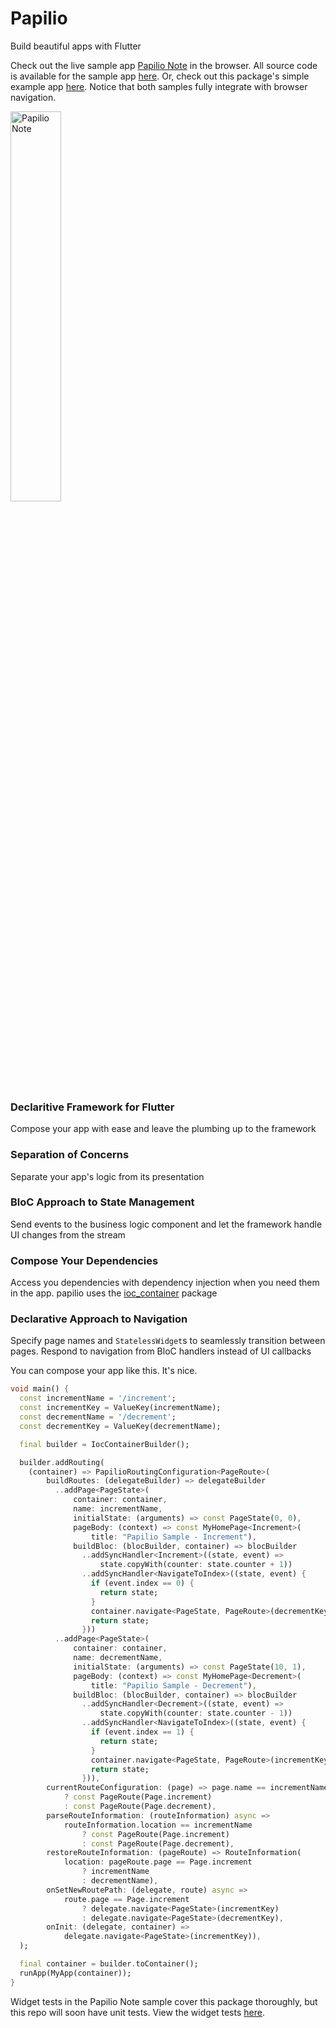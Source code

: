 # Papilio

Build beautiful apps with Flutter

Check out the live sample app [Papilio Note](https://www.papilionote.com) in the browser. All source code is available for the sample app [here](https://github.com/MelbourneDeveloper/papilio_note). Or, check out this package's simple example app [here](https://melbournedeveloper.github.io/papilio). Notice that both samples fully integrate with browser navigation.

<img width="40%" height="40%" alt="Papilio Note" src="https://user-images.githubusercontent.com/16697547/178098531-0c0efbb2-8f57-414a-8512-4f1564f97ef8.png">

### Declaritive Framework for Flutter
Compose your app with ease and leave the plumbing up to the framework

### Separation of Concerns
Separate your app's logic from its presentation

### BloC Approach to State Management
Send events to the business logic component and let the framework handle UI changes from the stream

### Compose Your Dependencies
Access you dependencies with dependency injection when you need them in the app. papilio uses the [ioc_container](https://pub.dev/packages/ioc_container) package

### Declarative Approach to Navigation
Specify page names and `StatelessWidget`s to seamlessly transition between pages. Respond to navigation from BloC handlers instead of UI callbacks

You can compose your app like this. It's nice.

```dart
void main() {
  const incrementName = '/increment';
  const incrementKey = ValueKey(incrementName);
  const decrementName = '/decrement';
  const decrementKey = ValueKey(decrementName);

  final builder = IocContainerBuilder();

  builder.addRouting(
    (container) => PapilioRoutingConfiguration<PageRoute>(
        buildRoutes: (delegateBuilder) => delegateBuilder
          ..addPage<PageState>(
              container: container,
              name: incrementName,
              initialState: (arguments) => const PageState(0, 0),
              pageBody: (context) => const MyHomePage<Increment>(
                  title: "Papilio Sample - Increment"),
              buildBloc: (blocBuilder, container) => blocBuilder
                ..addSyncHandler<Increment>((state, event) =>
                    state.copyWith(counter: state.counter + 1))
                ..addSyncHandler<NavigateToIndex>((state, event) {
                  if (event.index == 0) {
                    return state;
                  }
                  container.navigate<PageState, PageRoute>(decrementKey);
                  return state;
                }))
          ..addPage<PageState>(
              container: container,
              name: decrementName,
              initialState: (arguments) => const PageState(10, 1),
              pageBody: (context) => const MyHomePage<Decrement>(
                  title: "Papilio Sample - Decrement"),
              buildBloc: (blocBuilder, container) => blocBuilder
                ..addSyncHandler<Decrement>((state, event) =>
                    state.copyWith(counter: state.counter - 1))
                ..addSyncHandler<NavigateToIndex>((state, event) {
                  if (event.index == 1) {
                    return state;
                  }
                  container.navigate<PageState, PageRoute>(incrementKey);
                  return state;
                })),
        currentRouteConfiguration: (page) => page.name == incrementName
            ? const PageRoute(Page.increment)
            : const PageRoute(Page.decrement),
        parseRouteInformation: (routeInformation) async =>
            routeInformation.location == incrementName
                ? const PageRoute(Page.increment)
                : const PageRoute(Page.decrement),
        restoreRouteInformation: (pageRoute) => RouteInformation(
            location: pageRoute.page == Page.increment
                ? incrementName
                : decrementName),
        onSetNewRoutePath: (delegate, route) async =>
            route.page == Page.increment
                ? delegate.navigate<PageState>(incrementKey)
                : delegate.navigate<PageState>(decrementKey),
        onInit: (delegate, container) =>
            delegate.navigate<PageState>(incrementKey)),
  );

  final container = builder.toContainer();
  runApp(MyApp(container));
}
```

Widget tests in the Papilio Note sample cover this package thoroughly, but this repo will soon have unit tests. View the widget tests [here](https://github.com/MelbourneDeveloper/papilio_note/blob/f999d2685586271c447ec7b5d83b4a36bfe13bd8/src/papilio_note/test/app_test.dart#L34).